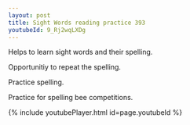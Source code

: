 ```yaml
---
layout: post
title: Sight Words reading practice 393
youtubeId: 9_Rj2wqLXDg
---
```

 
 
Helps to learn sight words and their spelling.

Opportunitiy to repeat the spelling. 

Practice spelling. 
 
Practice for spelling bee competitions. 
 
{% include youtubePlayer.html id=page.youtubeId %}
 
 
